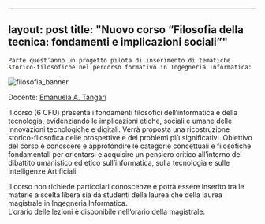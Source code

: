 
---
layout: post
title:  "Nuovo corso &#8220;Filosofia della tecnica: fondamenti e implicazioni sociali&#8221;"
---
	Parte quest’anno un progetto pilota di inserimento di tematiche storico-filosofiche nel percorso formativo in Ingegneria Informatica:
![filosofia_banner](http://inginformatica.uniroma2.it/media/filosofia.png)

Docente: [Emanuela A. Tangari](https://mondodomani.org/filosofiatorvergata/chisiamo/docenti/tangari/)


Il corso (6 CFU) presenta i fondamenti filosofici dell’informatica e della tecnologia, evidenziando le implicazioni etiche, sociali e umane delle innovazioni tecnologiche e digitali. Verrà proposta una ricostruzione storico-filosofica delle prospettive e dei problemi più significativi.
Obiettivo del corso è conoscere e approfondire le categorie concettuali e filosofiche fondamentali per orientarsi e acquisire un pensiero critico all’interno del dibattito umanistico ed etico sull’informatica, sulla tecnologia e sulle Intelligenze Artificiali.

  
Il corso non richiede particolari conoscenze e potrà essere inserito tra le materie a scelta libera sia da studenti della laurea che della laurea magistrale in Ingegneria Informatica.  
L’orario delle lezioni è disponibile nell’orario della magistrale.